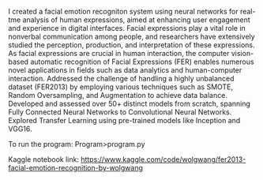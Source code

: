 I created a facial emotion recogniton system using neural networks for real-tme analysis of human expressions, aimed at enhancing user engagement and experience in digital interfaces.
Facial expressions play a vital role in nonverbal communication among people, and researchers have extensively studied the perception, production, and interpretation of these expressions. As facial expressions are crucial in human interaction, the computer vision-based automatic recognition of Facial Expressions (FER) enables numerous novel applications in fields such as data analytics and human-computer interaction.
Addressed the challenge of handling a highly unbalanced dataset (FER2013) by employing various techniques such as SMOTE, Random Oversampling, and Augmentation to achieve data balance.
Developed and assessed over 50+ distinct models from scratch, spanning Fully Connected Neural Networks to Convolutional Neural Networks.
Explored Transfer Learning using pre-trained models like Inception and VGG16.

To run the program: Program>program.py

Kaggle notebook link: https://www.kaggle.com/code/wolgwang/fer2013-facial-emotion-recognition-by-wolgwang

